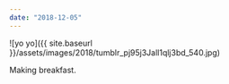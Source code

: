 ```yaml
---
date: "2018-12-05"
---
```


![yo yo]({{ site.baseurl }}/assets/images/2018/tumblr_pj95j3Jall1qlj3bd_540.jpg)

Making breakfast.
